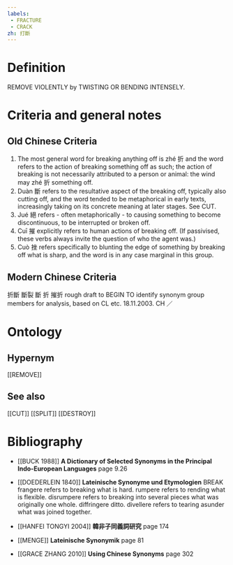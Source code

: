 ```yaml
---
labels: 
 - FRACTURE
 - CRACK
zh: 打斷
---
```


# Definition
REMOVE VIOLENTLY by TWISTING OR BENDING INTENSELY.
# Criteria and general notes
## Old Chinese Criteria
1. The most general word for breaking anything off is zhé 折 and the word refers to the action of breaking something off as such; the action of breaking is not necessarily attributed to a person or animal: the wind may zhé 折 something off.
2. Duàn 斷 refers to the resultative aspect of the breaking off, typically also cutting off, and the word tended to be metaphorical in early texts, increasingly taking on its concrete meaning at later stages. See CUT.
3. Jué 絕 refers - often metaphorically - to causing something to become discontinuous, to be interrupted or broken off.
4. Cuī 摧 explicitly refers to human actions of breaking off. (If passivised, these verbs always invite the question of who the agent was.)
5. Cuò 挫 refers specifically to blunting the edge of something by breaking off what is sharp, and the word is in any case marginal in this group.
## Modern Chinese Criteria
折斷
斷裂
斷
折
摧折
rough draft to BEGIN TO identify synonym group members for analysis, based on CL etc. 18.11.2003. CH ／
# Ontology

## Hypernym
[[REMOVE]]
## See also
[[CUT]]
[[SPLIT]]
[[DESTROY]]
# Bibliography
- [[BUCK 1988]]
**A Dictionary of Selected Synonyms in the Principal Indo-European Languages** page 9.26

- [[DOEDERLEIN 1840]]
**Lateinische Synonyme und Etymologien** 
BREAK
frangere refers to breaking what is hard.
rumpere refers to rending what is flexible.
disrumpere refers to breaking into several pieces what was originally one whole.
diffringere ditto.
divellere refers to tearing asunder what was joined together.
- [[HANFEI TONGYI 2004]]
**韓非子同義詞研究** page 174

- [[MENGE]]
**Lateinische Synonymik** page 81

- [[GRACE ZHANG 2010]]
**Using Chinese Synonyms** page 302
